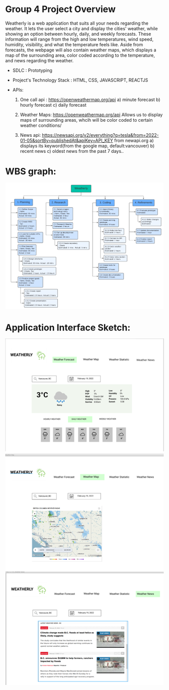# Group 4 Project Overview
Weatherly is a web application that suits all your needs regarding the weather. It lets the user select a city and display the cities' weather, while showing an option between hourly, daily, and weekly forecasts. These information will range from the high and low temperatures, wind speed, humidity, visibility, and what the temperature feels like. Aside from forecasts, the webpage will also contain weather maps, which displays a map of the surrounding area, color coded according to the temperature, and news regarding the weather.

- SDLC : Prototyping

- Project's Technology Stack : HTML, CSS, JAVASCRIPT, REACTJS

- APIs: 
	1. One call api : https://openweathermap.org/api
		a) minute forecast
		b) hourly forecast
		c) daily forecast 

   2. Weather Maps: https://openweathermap.org/api
      Allows us to display maps of surrounding areas, whcih will be color coded to certain weather conditions/
   
   3. News api: https://newsapi.org/v2/everything?q=tesla&from=2022-01-05&sortBy=publishedAt&apiKey=API_KEY from newapi.org
        a) displays its keyword(from the google map, default:vancouver)
        b) recent news
        c) oldest news from the past 7 days.. 

# WBS graph:
![wbs](docs/images/wbs.png)

# Application Interface Sketch:
![interface](docs/images/Homepage.png)
![interface](docs/images/Weathermap.png)
![interface](docs/images/Weathernews.png)


